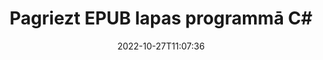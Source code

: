 ---
############################# Static ############################
layout: "auto-gen-merger"
date: 2022-10-27T11:07:36
draft: false
otherformats: pdf xps tex

############################# Head ############################
head_title: "Pagriezt EPUB lapas C# — pagriezt 90, 180, 270 leņķī"
head_description: "Pagrieziet noteiktas vai visas EPUB faila dokumenta lapas 90, 180, 270 leņķī, izmantojot dokumentu apvienošanas API."

############################# Header ############################
title: "Pagriezt EPUB lapas programmā C#"
description: "Pagrieziet EPUB lapas ar dažām .NET koda rindām."
bg_image: "https://cms.admin.containerize.com/templates/aspose/App_Themes/V3/images/bg/header1.png"
bg_overlay: false
button:
    enable: true
    icon: "fas fa-arrow-down"
    label: "Lejupielādēt bezmaksas izmēģinājuma versiju"
    link: "https://downloads.groupdocs.com/merger/net"

############################# SubMenu ############################
submenu:
    enable: true

    left:
        img_alt: "GroupDocs.Merger for .NET"
        image: "https://cms.admin.containerize.com/templates/groupdocs/images/product-logos/90x90-noborder/groupdocs-merger-net.png"
        product: "GroupDocs.Merger"
        platform: ".NET"

    middle:
        button:

            # button loop
            - link: "https://apireference.groupdocs.com/merger/net"
              text: "API atsauce"

            # button loop
            - link: "https://github.com/groupdocs-merger"
              text: "Kodu piemēri"

            # button loop
            - link: "https://products.groupdocs.app/merger/family"
              text: "Tiešraides demonstrācijas"

            # button loop
            - link: "https://purchase.groupdocs.com/pricing/merger/net"
              text: "Cenu noteikšana"

    right:
        link_download: "https://downloads.groupdocs.com/merger"
        link_learn: "https://docs.groupdocs.com/merger/net"
        link_buy: "https://purchase.groupdocs.com"

############################# About ############################
about:
    enable: true
    title: "Par GroupDocs.Merger for .NET API"
    content: |
        [GroupDocs.Merger for .NET](/lv/merger/net/) piedāvā vienkāršu risinājumu, lai droši apvienotu un sadalītu dažādus dokumentu formātus, tostarp PDF, Microsoft Office (Word, Excel, PowerPoint). , OneNote), OpenDocument, HTML, attēli un daudzas citas .NET lietojumprogrammās. Pievienojot tikai dažas koda rindiņas, veiciet vairākas dokumenta darbības, piemēram, pārvietojiet, noņemiet, pagrieziet, apmainiet, izvelciet vai mainiet lappušu orientāciju dokumentos. Dokumentu apvienošanas API atbalsta arī dokumentu lapu priekšskatīšanu kā attēlu, lai analizētu dokumenta struktūru, formatējumu un lapas saturu.
        
        GroupDocs.Merger API ir pareizā izvēle korporatīvajiem risinājumiem, kuriem nepieciešamas failu lapu rotācijas funkcijas. Šīs API tiek labi atbalstītas visās lielākajās operētājsistēmās un platformās, tostarp .NET Framework, .NET Standard, .NET Core, Mono.

############################# Steps ############################
steps:
    enable: true
    title_left: "Pagriezt EPUB faila lapas pakalpojumā .NET"
    content_left: |
        [GroupDocs.Merger for .NET](/lv/merger/net/) ļauj C# izstrādātājiem viegli pagriezt dažas konkrētas vai visas lapas EPUB failā ar 90 , 180 vai 270 griešanās leņķis, veicot dažas vienkāršas darbības.
        
        * Inicializējiet **RotateOptions** ar vēlamo pagriešanas leņķi un lappušu numuriem.
        * Izveidojiet jaunu **Merger** gadījumu un norādiet avota dokumenta ceļu kā konstruktora parametru.
        * Izsauciet **RotatePages** un nododiet objektam **RotateOptions**.
        * Izsauciet **Save** un norādiet faila ceļu, lai saglabātu iegūto dokumentu.

    title_right: "Sistēmas prasības"
    content_right: |
        GroupDocs.Merger for .NET API tiek atbalstītas visās lielākajās platformās un operētājsistēmās. Pirms tālāk norādītā koda izpildes, lūdzu, pārliecinieties, vai jūsu sistēmā ir instalēti šādi priekšnosacījumi.

        * Operētājsistēmas: Microsoft Windows, Linux, MacOS
        * Izstrādes vides: Visual Studio, Xamarin, MonoDevelop
        * Ietvari: .NET Framework, .NET Standard, .NET Core, Mono
        * Lejupielādējiet jaunāko GroupDocs.Merger for .NET versiju no [NuGet](https://www.nuget.org/packages/groupdocs.merger)
         
    code: |
     {{% merger/additional-styles %}}
     {{< merger/code-merger title="Kā pagriezt EPUB faila lapas, izmantojot C# piemēra kodu">}}

        ```csharp    
        // Pagrieziet EPUB faila lapas, izmantojot GroupDocs.Merger API
        // Inicializējiet RotateOptions klasi, lai norādītu pagriešanas leņķi un pagriežamo lappušu numurus
        RotateOptions rotateOptions = new RotateOptions(RotateMode.Rotate180, new int[] { 2, 3 });

        // Izveidot saplūšanu, ievadot EPUB dokumentu
        using (Merger merger = new Merger("input.epub"))
          {
            // Izsauciet RotatePages metodi un nododiet tai RotateOptions objektu
            merger.RotatePages(rotateOptions);
    
            // Izsauciet Saglabāšanas metodi un nododiet vajadzīgo faila ceļu, lai saglabātu izvaddokumentu
            merger.Save("output.epub");
          }
        ```
     {{< /merger/code-merger >}}

############################# Demos ############################
demos:
    enable: true
    title: "Tiešraides demonstrācijas — pagrieziet EPUB failu lapas tiešsaistē"
    content: |
       Pagrieziet EPUB faila lapas tūlīt, apmeklējot vietni [GroupDocs.Merger Live Demos](https://products.groupdocs.app/splitter/rotate-pages/epub).
       Tiešraides demonstrācijai ir šādas priekšrocības.
        
############################# About Formats ############################
about_formats:
    enable: true

############################# More Formats ############################
more_formats:
    enable: true
    title: "Pagriezt citu dokumentu formātu lapas"
    content: |
        .NET dokumentē apvienošanas un sadalīšanas API failu formātiem un attēliem. Pagrieziet dažus populāros failu formātus, kā norādīts tālāk.

############################# Back to top ###############################
back_to_top:
    enable: true
---